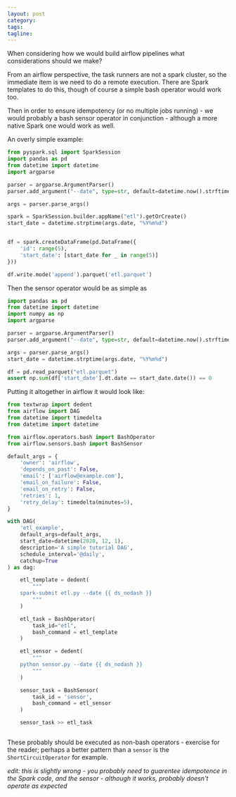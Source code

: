 ```yaml
---
layout: post
category:
tags:
tagline:
---
```


When considering how we would build airflow pipelines what considerations should we make?

From an airflow perspective, the task runners are not a spark cluster, so the immediate item is we need to do a remote execution. There are Spark templates to do this, though of course a simple bash operator would work too.

Then in order to ensure idempotency (or no multiple jobs running) - we would probably a bash sensor operator in conjunction - although a more native Spark one would work as well.

An overly simple example:

```py
from pyspark.sql import SparkSession
import pandas as pd
from datetime import datetime
import argparse

parser = argparse.ArgumentParser()
parser.add_argument("--date", type=str, default=datetime.now().strftime("%Y%m%d"))

args = parser.parse_args()

spark = SparkSession.builder.appName("etl").getOrCreate()
start_date = datetime.strptime(args.date, "%Y%m%d")


df = spark.createDataFrame(pd.DataFrame({
    'id': range(5),
    'start_date': [start_date for _ in range(5)]
}))

df.write.mode('append').parquet('etl.parquet')
```

Then the sensor operator would be as simple as

```py
import pandas as pd
from datetime import datetime
import numpy as np
import argparse

parser = argparse.ArgumentParser()
parser.add_argument("--date", type=str, default=datetime.now().strftime("%Y%m%d"))

args = parser.parse_args()
start_date = datetime.strptime(args.date, "%Y%m%d")

df = pd.read_parquet("etl.parquet")
assert np.sum(df['start_date'].dt.date == start_date.date()) == 0
```

Putting it altogether in airflow it would look like:

```py
from textwrap import dedent
from airflow import DAG
from datetime import timedelta
from datetime import datetime

from airflow.operators.bash import BashOperator
from airflow.sensors.bash import BashSensor

default_args = {
    'owner': 'airflow',
    'depends_on_past': False,
    'email': ['airflow@example.com'],
    'email_on_failure': False,
    'email_on_retry': False,
    'retries': 1,
    'retry_delay': timedelta(minutes=5),
}

with DAG(
    'etl_example',
    default_args=default_args,
    start_date=datetime(2020, 12, 1),
    description='A simple tutorial DAG',
    schedule_interval='@daily',
    catchup=True
) as dag:

    etl_template = dedent(
        """
    spark-submit etl.py --date {{ ds_nodash }}
        """
    )

    etl_task = BashOperator(
        task_id="etl",
        bash_command = etl_template
    )

    etl_sensor = dedent(
        """
    python sensor.py --date {{ ds_nodash }}
        """
    )

    sensor_task = BashSensor(
        task_id = 'sensor',
        bash_command = etl_sensor
    )

    sensor_task >> etl_task



```

These probably should be executed as non-bash operators - exercise for the reader; perhaps a better pattern than a `sensor` is the `ShortCircuitOperator` for example.

_edit: this is slightly wrong - you probably need to guarentee idempotence in the Spark code, and the sensor - although it works, probably doesn't operate as expected_
